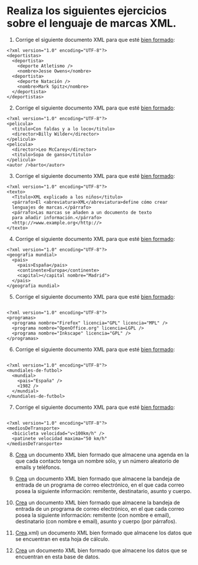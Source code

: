 # Realiza los siguientes ejercicios sobre el lenguaje de marcas XML.

1. Corrige el siguiente documento XML para que esté [bien formado](/xml/deportista.xml):

```
<?xml version="1.0" encoding="UTF-8"?>
<deportistas>
  <deportista>
    <deporte Atletismo />
    <nombre>Jesse Owens</nombre>
  <deportista>
    <deporte Natación />
    <nombre>Mark Spitz</nombre>
  </deportista>
</deportistas>

```
2. Corrige el siguiente documento XML para que esté [bien formado](/xml/peliculas.xml):

```
<?xml version="1.0" encoding="UTF-8"?>
<pelicula>
  <titulo>Con faldas y a lo loco</titulo>
  <director>Billy Wilder</director>
</pelicula>
<pelicula>
  <director>Leo McCarey</director>
  <titulo>Sopa de ganso</titulo>
</pelicula>
<autor />barto</autor>

```
3. Corrige el siguiente documento XML para que esté [bien formado](/xml/texto.xml):

```
<?xml version="1.0" encoding="UTF-8"?>
<texto>
  <Titulo>XML explicado a los niños</titulo>
  <párrafo>El <abreviatura>XML</abreviatura>define cómo crear
  lenguajes de marcas.</párrafo>
  <párrafo>Las marcas se añaden a un documento de texto
  para añadir información.</párrafo>
  <http://>www.example.org</http://>
</texto>

```
4. Corrige el siguiente documento XML para que esté [bien formado](/xml/geografiamundial.xml):

```
<?xml version="1.0" encoding="UTF-8"?>
<geografia mundial>
  <pais>
    <pais>España</pais>
    <continente>Europa</continente>
    <capital></capital nombre="Madrid">
  </pais>
</geografia mundial>

```
5. Corrige el siguiente documento XML para que esté [bien formado](/xml/programa.xml):
```

<?xml version="1.0" encoding="UTF-8"?>
<programas>
  <programa nombre="Firefox" licencia="GPL" licencia="MPL" />
  <programa nombre="OpenOffice.org" licencia=LGPL />
  <programa nombre="Inkscape" licencia="GPL" />
</programas>

```
6. Corrige el siguiente documento XML para que esté [bien formado](/xml/mundiales-de-futbol.xml):
```

<?xml version="1.0" encoding="UTF-8"?>
<mundiales-de-futbol>
  <mundial>
    <pais="España" />
    <1982 />
  </mundial>
</mundiales-de-futbol>

```

7. Corrige el siguiente documento XML para que esté [bien formado](/xml/mediosDeTransporte.xml):

```

<?xml version="1.0" encoding="UTF-8"?>
<mediosDeTransporte>
  <bicicleta velocidad="v<100km/h" />
  <patinete velocidad maxima="50 km/h"
</mediosDeTransporte>

```

8. [Crea](/xml/agenda.xml) un documento XML bien formado que almacene una agenda en la que cada contacto tenga un nombre sólo, y un número aleatorio de emails y teléfonos.
  
9.  [Crea](/xml/bandejadeentrada1.xml) un documento XML bien formado que almacene la bandeja de entrada de un programa de correo electrónico, en el que cada correo posea la siguiente información: remitente, destinatario, asunto y cuerpo.
10. [Crea](/xml/bandejadeentrada2.xml) un documento XML bien formado que almacene la bandeja de entrada de un programa de correo electrónico, en el que cada correo posea la siguiente información: remitente (con nombre e email), destinatario (con nombre e email), asunto y cuerpo (por párrafos).
11. [Crea](/xml/excel2xml.xml).xml) un documento XML bien formado que almacene los datos que se encuentran en esta hoja de cálculo.
12. [Crea](/xml/mdb2xml.xml) un documento XML bien formado que almacene los datos que se encuentran en esta base de datos.
